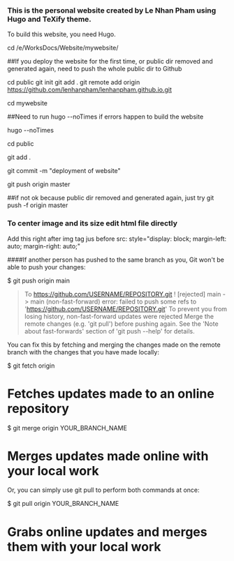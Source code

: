### This is the personal website created by Le Nhan Pham using Hugo and TeXify theme. 

To build this website, you need Hugo.

cd /e/WorksDocs/Website/mywebsite/ 

##If you deploy the website for the first time, or public dir  removed and generated again, need to push the whole public dir to Github 

cd public
git init
git add .
git remote add origin https://github.com/lenhanpham/lenhanpham.github.io.git

cd mywebsite 

##Need to run hugo --noTimes if errors happen to build the website

hugo --noTimes

cd public

git add . 

git commit -m "deployment of website"


git push origin master 

##if not ok because public dir  removed and generated again, just try
git push -f origin master 

### To center image and its size edit html file directly 

Add this right after img tag jus before src: style="display: block; margin-left: auto; margin-right: auto;"

####If another person has pushed to the same branch as you, Git won't be able to push your changes:

$ git push origin main
> To https://github.com/USERNAME/REPOSITORY.git
>  ! [rejected]        main -> main (non-fast-forward)
> error: failed to push some refs to 'https://github.com/USERNAME/REPOSITORY.git'
> To prevent you from losing history, non-fast-forward updates were rejected
> Merge the remote changes (e.g. 'git pull') before pushing again.  See the
> 'Note about fast-forwards' section of 'git push --help' for details.

You can fix this by fetching and merging the changes made on the remote branch with the changes that you have made locally:

$ git fetch origin
# Fetches updates made to an online repository
$ git merge origin YOUR_BRANCH_NAME
# Merges updates made online with your local work

Or, you can simply use git pull to perform both commands at once:

$ git pull origin YOUR_BRANCH_NAME
# Grabs online updates and merges them with your local work

